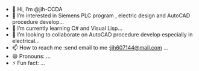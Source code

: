 - 👋 Hi, I’m @jih-CCDA
- 👀 I’m interested in Siemens PLC program , electric design and AutoCAD procedure develop...
- 🌱 I’m currently learning  C# and Visual Lisp...
- 💞️ I’m looking to collaborate on AutoCAD procedure develop especially in electrical...
- 📫 How to reach me :send email to me :jih607144@mail.com ...
- 😄 Pronouns: ...
- ⚡ Fun fact: ...

<!---
jih-CCDA/jih-CCDA is a ✨ special ✨ repository because its `README.md` (this file) appears on your GitHub profile.
You can click the Preview link to take a look at your changes.
--->
